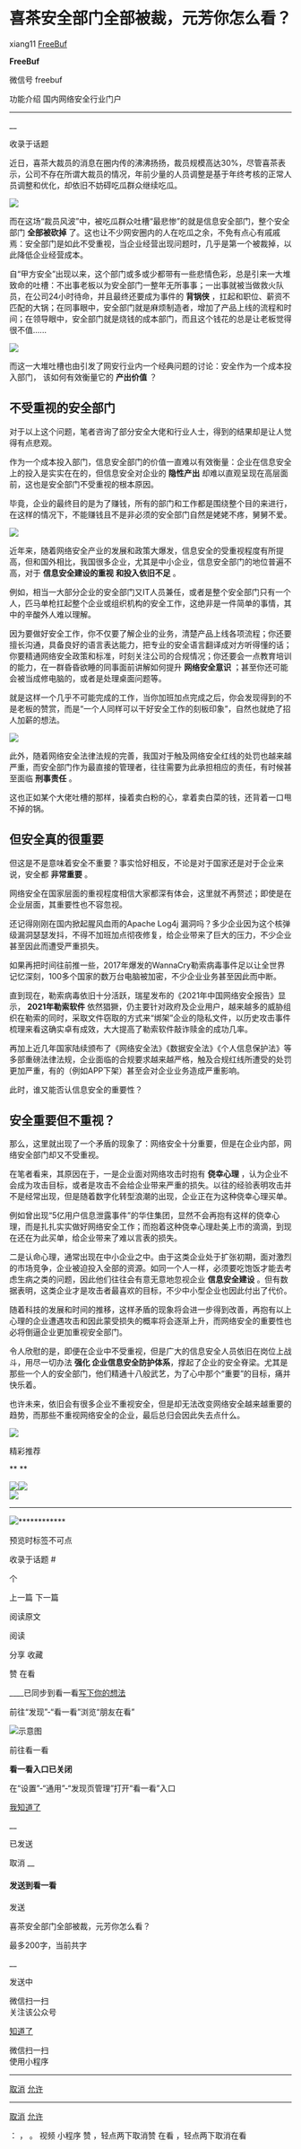 #  喜茶安全部门全部被裁，元芳你怎么看？

xiang11  [ FreeBuf ](javascript:void\(0\);)

**FreeBuf** ![]()

微信号 freebuf

功能介绍 国内网络安全行业门户

____

__

收录于话题

近日，喜茶大裁员的消息在圈内传的沸沸扬扬，裁员规模高达30%，尽管喜茶表示，公司不存在所谓大裁员的情况，年前少量的人员调整是基于年终考核的正常人员调整和优化，却依旧不妨碍吃瓜群众继续吃瓜。

![](https://gitee.com/fuli009/images/raw/master/public/20220217083455.png)

而在这场“裁员风波”中，被吃瓜群众吐槽“最悲惨”的就是信息安全部门，整个安全部门 **全部被砍掉**
了。这也让不少网安圈内的人在吃瓜之余，不免有点心有戚戚焉：安全部门是如此不受重视，当企业经营出现问题时，几乎是第一个被裁掉，以此降低企业经营成本。

自“甲方安全”出现以来，这个部门或多或少都带有一些悲情色彩，总是引来一大堆致命的吐槽：不出事老板以为安全部门一整年无所事事；一出事就被当做救火队员，在公司24小时待命，并且最终还要成为事件的
**背锅侠**
，扛起和职位、薪资不匹配的大锅；在同事眼中，安全部门就是麻烦制造者，增加了产品上线的流程和时间；在领导眼中，安全部门就是烧钱的成本部门，而且这个钱花的总是让老板觉得很不值......

![](https://gitee.com/fuli009/images/raw/master/public/20220217083456.png)

而这一大堆吐槽也由引发了网安行业内一个经典问题的讨论：安全作为一个成本投入部门， 该如何有效衡量它的 **产出价值** ？

## 不受重视的安全部门

对于以上这个问题，笔者咨询了部分安全大佬和行业人士，得到的结果却是让人觉得有点悲观。

作为一个成本投入部门，信息安全部门的价值一直难以有效衡量：企业在信息安全上的投入是实实在在的，但信息安全对企业的 **隐性产出**
却难以直观呈现在高层面前，这也是安全部门不受重视的根本原因。

毕竟，企业的最终目的是为了赚钱，所有的部门和工作都是围绕整个目的来进行，在这样的情况下，不能赚钱且不是非必须的安全部门自然是姥姥不疼，舅舅不爱。

![](https://gitee.com/fuli009/images/raw/master/public/20220217083457.png)

近年来，随着网络安全产业的发展和政策大爆发，信息安全的受重视程度有所提高，但和国外相比，我国很多企业，尤其是中小企业，信息安全部门的地位普遍不高，对于
**信息安全建设的重视** **和投入依旧不足** 。

例如，相当一大部分企业的安全部门又IT人员兼任，或者是整个安全部门只有一个人，匹马单枪扛起整个企业或组织机构的安全工作，这绝非是一件简单的事情，其中的辛酸外人难以理解。

因为要做好安全工作，你不仅要了解企业的业务，清楚产品上线各项流程；你还要擅长沟通，具备良好的语言表达能力，把专业的安全语言翻译成对方听得懂的话；你要精通网络安全政策和标准，时刻关注公司的合规情况；你还要会一点教育培训的能力，在一群昏昏欲睡的同事面前讲解如何提升
**网络安全意识** ；甚至你还可能会被当成修电脑的，或者是处理桌面问题等。

就是这样一个几乎不可能完成的工作，当你加班加点完成之后，你会发现得到的不是老板的赞赏，而是“一个人同样可以干好安全工作的刻板印象”，自然也就绝了招人加薪的想法。

![](https://gitee.com/fuli009/images/raw/master/public/20220217083458.png)

此外，随着网络安全法律法规的完善，我国对于触及网络安全红线的处罚也越来越严重，而安全部门作为最直接的管理者，往往需要为此承担相应的责任，有时候甚至面临
**刑事责任** 。

这也正如某个大佬吐槽的那样，操着卖白粉的心，拿着卖白菜的钱，还背着一口甩不掉的锅。

## 但安全真的很重要

但这是不是意味着安全不重要？事实恰好相反，不论是对于国家还是对于企业来说，安全都 **非常重要** 。

网络安全在国家层面的重视程度相信大家都深有体会，这里就不再赘述；即使是在企业层面，其重要性也不容忽视。

还记得刚刚在国内掀起腥风血雨的Apache Log4j
漏洞吗？多少企业因为这个核弹级漏洞瑟瑟发抖，不得不加班加点彻夜修复，给企业带来了巨大的压力，不少企业甚至因此而遭受严重损失。

如果再把时间往前推一些，2017年爆发的WannaCry勒索病毒事件足以让全世界记忆深刻，100多个国家的数万台电脑被加密，不少企业业务甚至因此而中断。

直到现在，勒索病毒依旧十分活跃，瑞星发布的《2021年中国网络安全报告》显示， **2021年勒索软件**
依然猖獗，仍主要针对政府及企业用户，越来越多的威胁组织在勒索的同时，采取文件窃取的方式来“绑架”企业的隐私文件，以历史攻击事件梳理来看这确实卓有成效，大大提高了勒索软件敲诈赎金的成功几率。

再加上近几年国家陆续颁布了《网络安全法》《数据安全法》《个人信息保护法》等多部重磅法律法规，企业面临的合规要求越来越严格，触及合规红线所遭受的处罚更加严重，有的（例如APP下架）甚至会对企业业务造成严重影响。

此时，谁又能否认信息安全的重要性？

## 安全重要但不重视？

那么，这里就出现了一个矛盾的现象了：网络安全十分重要，但是在企业内部，网络安全部门却又不受重视。

在笔者看来，其原因在于，一是企业面对网络攻击时抱有 **侥幸心理**
，认为企业不会成为攻击目标，或者是攻击不会给企业带来严重的损失。以往的经验表明攻击并不是经常出现，但是随着数字化转型浪潮的出现，企业正在为这种侥幸心理买单。

例如曾出现“5亿用户信息泄露事件”的华住集团，显然不会再抱有这样的侥幸心理，而是扎扎实实做好网络安全工作；而抱着这种侥幸心理赴美上市的滴滴，到现在还在为此买单，给企业带来了难以言表的损失。

二是认命心理，通常出现在中小企业之中。由于这类企业处于扩张初期，面对激烈的市场竞争，企业被迫投入全部的资源。如同一个人一样，必须要吃饱饭才能去考虑生病之类的问题，因此他们往往会有意无意地忽视企业
**信息安全建设** 。但有数据表明，这类企业才是攻击者最喜欢的目标，不少中小型企业也因此付出了代价。

随着科技的发展和时间的推移，这样矛盾的现象将会进一步得到改善，再抱有以上心理的企业遭遇攻击和因此蒙受损失的概率将会逐渐上升，而网络安全的重要性也必将倒逼企业更加重视安全部门。

令人欣慰的是，即便在企业中不受重视，但是广大的信息安全人员依旧在岗位上战斗，用尽一切办法 **强化
企业信息安全防护体系**，撑起了企业的安全脊梁。尤其是那些一个人的安全部门，他们精通十八般武艺，为了心中那个“重要”的目标，痛并快乐着。

也许未来，依旧会有很多企业不重视安全，但是却无法改变网络安全越来越重要的趋势，而那些不重视网络安全的企业，最后总归会因此失去点什么。

![](https://gitee.com/fuli009/images/raw/master/public/20220217083459.png)  
  

精彩推荐

  
  
  
  
  
 ** **![]()****  
  
[![](https://gitee.com/fuli009/images/raw/master/public/20220217083500.png)](https://mp.weixin.qq.com/s?__biz=Mzg2MTAwNzg1Ng==&mid=2247487137&idx=1&sn=011de93260c18b09ddc4c104b5431ff1&scene=21#wechat_redirect)[![](https://gitee.com/fuli009/images/raw/master/public/20220217083501.png)](https://mp.weixin.qq.com/s?__biz=Mzg2MTAwNzg1Ng==&mid=2247487120&idx=1&sn=89681cadfe8b37705c2a265a98a4ed4d&chksm=ce1cf40ff96b7d19e00ea0a6d5f7e81fb668794df223f8b3c1c579d26aa415901ab791bbea95&scene=21&token=2032382404&lang=zh_CN#wechat_redirect)  
[![](https://gitee.com/fuli009/images/raw/master/public/20220217083502.png)](http://mp.weixin.qq.com/s?__biz=Mzg2MTAwNzg1Ng==&mid=2247487057&idx=1&sn=c4178002f2d4ee0eca1d30e9b755a7d0&chksm=ce1cf4cef96b7dd87ad5863e2441486713f3ef27905193c1062317b70ab6f931e5dfd6e4b8a6&scene=21#wechat_redirect)
** ** ** ** ** **
**![](https://gitee.com/fuli009/images/raw/master/public/20220217083503.png)**************

预览时标签不可点

收录于话题 #

 个

上一篇 下一篇

阅读原文

阅读

分享 收藏

赞 在看

____已同步到看一看[写下你的想法](javascript:;)

前往“发现”-“看一看”浏览“朋友在看”

![示意图](//res.wx.qq.com/mmbizwap/zh_CN/htmledition/images/pic/appmsg/pic_like_comment55871f.png)

前往看一看

**看一看入口已关闭**

在“设置”-“通用”-“发现页管理”打开“看一看”入口

[我知道了](javascript:;)

__

已发送

取消 __

####  发送到看一看

发送

喜茶安全部门全部被裁，元芳你怎么看？

最多200字，当前共字

__

发送中

微信扫一扫  
关注该公众号

[知道了](javascript:;)

微信扫一扫  
使用小程序

****

[取消](javascript:void\(0\);) [允许](javascript:void\(0\);)

****

[取消](javascript:void\(0\);) [允许](javascript:void\(0\);)

： ， 。 视频 小程序 赞 ，轻点两下取消赞 在看 ，轻点两下取消在看

